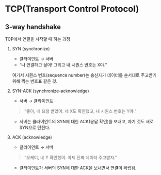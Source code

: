 # TCP(Transport Control Protocol)

## 3-way handshake

TCP에서 연결을 시작할 때 하는 과정

1. SYN (synchronize)
    - 클라이언트 → 서버
    - “나 연결하고 싶어! 그리고 내 시퀀스 번호는 X야.”

    여기서 시퀀스 번호(sequence number)는 송신자가 데이터를 순서대로 주고받기 위해 찍는 번호표 같은 것.

2. SYN-ACK (synchronize-acknowledge)
    - 서버 → 클라이언트
    > “좋아, 네 요청 받았어. 네 X도 확인했고, 내 시퀀스 번호는 Y야.”
    - 서버는 클라이언트의 SYN에 대한 ACK(응답 확인)를 보내고, 자기 것도 새로 SYN으로 던진다.

3. ACK (acknowledge)
    - 클라이언트 → 서버
    >“오케이, 네 Y 확인했어. 이제 진짜 데이터 주고받자.”
    - 클라이언트가 서버의 SYN에 대한 ACK을 보내면서 연결이 확립됨.
